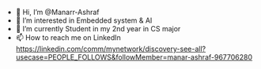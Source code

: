 - 👋 Hi, I’m @Manarr-Ashraf
- 👀 I’m interested in Embedded system & AI
- 🌱 I’m currently Student in my 2nd year in CS major
- 📫 How to reach me on LinkedIn https://linkedin.com/comm/mynetwork/discovery-see-all?usecase=PEOPLE_FOLLOWS&followMember=manar-ashraf-967706280

<!---
Manarr-Ashraf/Manarr-Ashraf is a ✨ special ✨ repository because its `README.md` 
--->
